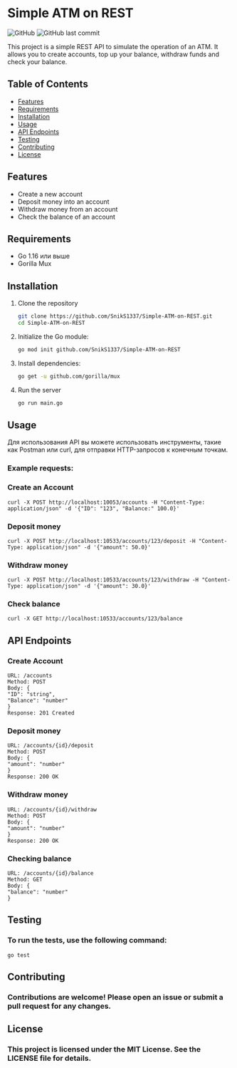 # Simple ATM on REST
![GitHub](https://img.shields.io/github/license/SnikS1337/Simple-ATM-on-REST)
![GitHub last commit](https://img.shields.io/github/last-commit/SnikS1337/Simple-ATM-on-REST)

This project is a simple REST API to simulate the operation of an ATM. It allows you to create accounts, top up your balance, withdraw funds and check your balance.

## Table of Contents

- [Features](#features)
- [Requirements](#requirements)
- [Installation](#installation)
- [Usage](#usage)
- [API Endpoints](#api-endpoints)
- [Testing](#testing)
- [Contributing](#contributing)
- [License](#License)

## Features
- Create a new account
- Deposit money into an account
- Withdraw money from an account
- Check the balance of an account

## Requirements

- Go 1.16 или выше
- Gorilla Mux

## Installation

1. Clone the repository
   ```sh
   git clone https://github.com/SnikS1337/Simple-ATM-on-REST.git
   cd Simple-ATM-on-REST
   
2. Initialize the Go module:
   ```sh
   go mod init github.com/SnikS1337/Simple-ATM-on-REST
   
3. Install dependencies:
   ```sh
   go get -u github.com/gorilla/mux
   
4. Run the server
   ```sh
   go run main.go

## Usage
Для использования API вы можете использовать инструменты, такие как Postman или curl, для отправки HTTP-запросов к конечным точкам.

### **Example requests:**
### Create an Account
`curl -X POST http://localhost:10053/accounts -H "Content-Type: application/json" -d '{"ID": "123", "Balance:" 100.0}'`
### Deposit money
`curl -X POST http://localhost:10533/accounts/123/deposit -H "Content-Type: application/json" -d '{"amount": 50.0}'`
### Withdraw money
`curl -X POST http://localhost:10533/accounts/123/withdraw -H "Content-Type: application/json" -d '{"amount": 30.0}'`
### Check balance
`curl -X GET http://localhost:10533/accounts/123/balance`

## API Endpoints
### Create Account
```
URL: /accounts
Method: POST
Body: {
"ID": "string",
"Balance": "number"
}
Response: 201 Created
```
### Deposit money
```
URL: /accounts/{id}/deposit
Method: POST
Body: {
"amount": "number"
}
Response: 200 OK
```
### Withdraw money
```
URL: /accounts/{id}/withdraw
Method: POST
Body: {
"amount": "number"
}
Response: 200 OK
```
### Checking balance
```
URL: /accounts/{id}/balance
Method: GET
Body: {
"balance": "number"
}
```

## Testing
### To run the tests, use the following command:
```
go test
```

## Contributing
### **Contributions are welcome! Please open an issue or submit a pull request for any changes.**

## License
### This project is licensed under the MIT License. See the LICENSE file for details.